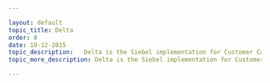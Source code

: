 ```yaml
---

layout: default
topic_title: Delta
order: 8
date: 10-12-2015
topic_description:   Delta is the Siebel implementation for Customer Care of Dell.
topic_more_description: Delta is the Siebel implementation for Customer Care of Dell. This is a global application. Delta needs to know about the latest Order information and order statuses. OCI publishes Order and Order statuses to Delta through SODS. Delta also is involved in the creating Credits and Debits for customers.Delta Sends the credit and Debit requests for US region through MAESTRO to OCI for sending it to OMEGA.

---
```

